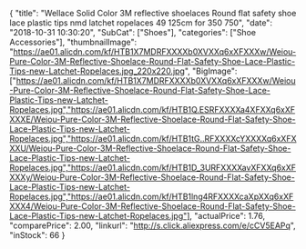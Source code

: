 {
	"title": "Wellace Solid Color 3M reflective shoelaces Round flat safety shoe lace plastic tips nmd latchet ropelaces 49  125cm for 350 750",
	"date": "2018-10-31 10:30:20",
	"SubCat": ["Shoes"],
	"categories": ["Shoe Accessories"],
	"thumbnailImage": "https://ae01.alicdn.com/kf/HTB1X7MDRFXXXXb0XVXXq6xXFXXXw/Weiou-Pure-Color-3M-Reflective-Shoelace-Round-Flat-Safety-Shoe-Lace-Plastic-Tips-new-Latchet-Ropelaces.jpg_220x220.jpg",
	"BigImage": ["https://ae01.alicdn.com/kf/HTB1X7MDRFXXXXb0XVXXq6xXFXXXw/Weiou-Pure-Color-3M-Reflective-Shoelace-Round-Flat-Safety-Shoe-Lace-Plastic-Tips-new-Latchet-Ropelaces.jpg","https://ae01.alicdn.com/kf/HTB1Q.ESRFXXXXa4XFXXq6xXFXXXE/Weiou-Pure-Color-3M-Reflective-Shoelace-Round-Flat-Safety-Shoe-Lace-Plastic-Tips-new-Latchet-Ropelaces.jpg","https://ae01.alicdn.com/kf/HTB1tG..RFXXXXcYXXXXq6xXFXXXU/Weiou-Pure-Color-3M-Reflective-Shoelace-Round-Flat-Safety-Shoe-Lace-Plastic-Tips-new-Latchet-Ropelaces.jpg","https://ae01.alicdn.com/kf/HTB1D_3URFXXXXavXFXXq6xXFXXXy/Weiou-Pure-Color-3M-Reflective-Shoelace-Round-Flat-Safety-Shoe-Lace-Plastic-Tips-new-Latchet-Ropelaces.jpg","https://ae01.alicdn.com/kf/HTB1lng4RFXXXXcaXpXXq6xXFXXX4/Weiou-Pure-Color-3M-Reflective-Shoelace-Round-Flat-Safety-Shoe-Lace-Plastic-Tips-new-Latchet-Ropelaces.jpg"],
	"actualPrice": 1.76,
	"comparePrice": 2.00,
	"linkurl": "http://s.click.aliexpress.com/e/cCV5EAPq",
	"inStock": 66
}
